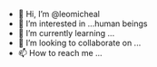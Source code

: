 - 👋 Hi, I’m @leomicheal
- 👀 I’m interested in ...human beings
- 🌱 I’m currently learning ...
- 💞️ I’m looking to collaborate on ...
- 📫 How to reach me ...

<!---
leomicheal/leomicheal is a ✨ special ✨ repository because its `README.md` (this file) appears on your GitHub profile.
You can click the Preview link to take a look at your changes.
--->

